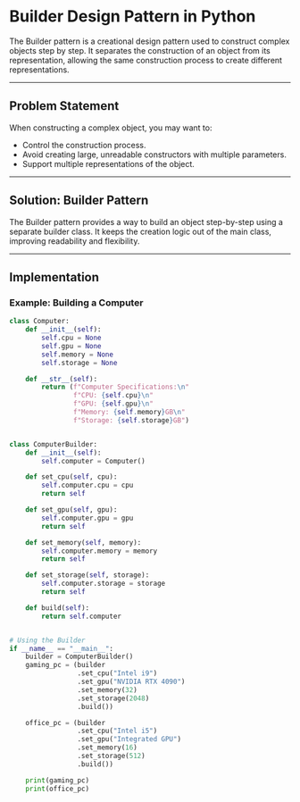 # Builder Design Pattern in Python

The Builder pattern is a creational design pattern used to construct complex objects step by step. It separates the construction of an object from its representation, allowing the same construction process to create different representations.

---

## Problem Statement

When constructing a complex object, you may want to:
- Control the construction process.
- Avoid creating large, unreadable constructors with multiple parameters.
- Support multiple representations of the object.

---

## Solution: Builder Pattern

The Builder pattern provides a way to build an object step-by-step using a separate builder class. It keeps the creation logic out of the main class, improving readability and flexibility.

---

## Implementation

### Example: Building a Computer

```python
class Computer:
    def __init__(self):
        self.cpu = None
        self.gpu = None
        self.memory = None
        self.storage = None

    def __str__(self):
        return (f"Computer Specifications:\n"
                f"CPU: {self.cpu}\n"
                f"GPU: {self.gpu}\n"
                f"Memory: {self.memory}GB\n"
                f"Storage: {self.storage}GB")


class ComputerBuilder:
    def __init__(self):
        self.computer = Computer()

    def set_cpu(self, cpu):
        self.computer.cpu = cpu
        return self

    def set_gpu(self, gpu):
        self.computer.gpu = gpu
        return self

    def set_memory(self, memory):
        self.computer.memory = memory
        return self

    def set_storage(self, storage):
        self.computer.storage = storage
        return self

    def build(self):
        return self.computer


# Using the Builder
if __name__ == "__main__":
    builder = ComputerBuilder()
    gaming_pc = (builder
                 .set_cpu("Intel i9")
                 .set_gpu("NVIDIA RTX 4090")
                 .set_memory(32)
                 .set_storage(2048)
                 .build())

    office_pc = (builder
                 .set_cpu("Intel i5")
                 .set_gpu("Integrated GPU")
                 .set_memory(16)
                 .set_storage(512)
                 .build())

    print(gaming_pc)
    print(office_pc)
